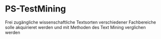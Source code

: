# PS-TestMining
Frei zugängliche wissenschaftliche Textsorten verschiedener Fachbereiche solle akquirieret werden und mit Methoden des Text Mining verglichen werden
